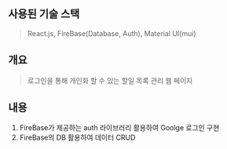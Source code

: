 ## 사용된 기술 스택
> React.js, FireBase(Database, Auth), Material UI(mui)

## 개요
> 로그인을 통해 개인화 할 수 있는 할일 목록 관리 웹 페이지

## 내용
1. FireBase가 제공하는 auth 라이브러리 활용하여 Goolge 로그인 구현
2. FireBase의 DB 활용하여 데이터 CRUD
